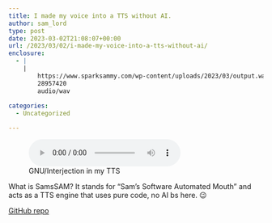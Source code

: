 ```yaml
---
title: I made my voice into a TTS without AI.
author: sam_lord
type: post
date: 2023-03-02T21:08:07+00:00
url: /2023/03/02/i-made-my-voice-into-a-tts-without-ai/
enclosure:
  - |
    |
        https://www.sparksammy.com/wp-content/uploads/2023/03/output.wav
        28957420
        audio/wav
        
categories:
  - Uncategorized

---
```

<figure class="wp-block-audio"><audio controls src="https://www.sparksammy.com/wp-content/uploads/2023/03/output.wav"></audio><figcaption class="wp-element-caption">GNU/Interjection in my TTS</figcaption></figure> 

What is SamsSAM? It stands for &#8220;Sam&#8217;s Software Automated Mouth&#8221; and acts as a TTS engine that uses pure code, no AI bs here. 😉

<div class="is-layout-flex wp-block-buttons">
  <div class="wp-block-button">
    <a class="wp-block-button__link wp-element-button" href="https://github.com/NodeMixaholic/SamsSAM" target="_blank" rel="noreferrer noopener">GitHub repo</a>
  </div>
</div>
